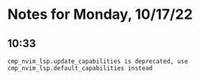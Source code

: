 # Notes for Monday, 10/17/22

## 10:33

```
cmp_nvim_lsp.update_capabilities is deprecated, use cmp_nvim_lsp.default_capabilities instead
```
